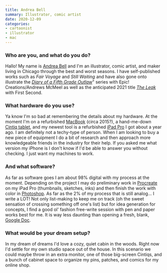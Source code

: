 ```yaml
---
title: Andrea Bell
summary: Illustrator, comic artist 
date: 2020-12-09
categories:
- cartoonist 
- illustrator
- mac
---
```


### Who are you, and what do you do?

Hallo! My name is [Andrea Bell](https://www.andreabelldraws.com/ "Andrea's website.") and I'm an illustrator, comic artist, and maker living in Chicago through the best and worst seasons. I have self-published works such as _Fair Voyage_ and _Still Waiting_ and have also gone onto illustrate the [_Diary of a Fifth Grade Outlaw_](https://publishing.andrewsmcmeel.com/book/diary-of-a-5th-grade-outlaw-diary-of-a-5th-grade-outlaw-book-1/ "A book that Andrea illustrated.")" series with Epic! Creations/Andrews McMeel as well as the anticipated 2021 title [_The Leak_](https://us.macmillan.com/books/9781250217950 "A book that Andrea illustrator.") with First Second.

### What hardware do you use?

Ya know I'm so bad at remembering the details about my hardware. At the moment I'm on a refurbished [MacBook][] (circa 2015?), a hand-me-down [Cintiq tablet][cintiq], and my newest tool is a refurbished [iPad Pro][ipad-pro] I got about a year ago. I am definitely not a techy-type of person. When I am looking to buy a new piece of equipment I do a bit of research and then approach more knowledgeable friends in the industry for their help. If you asked me what version my iPhone is I don't know if I'd be able to answer you without checking. I just want my machines to work.

### And what software?

As far as software goes I am about 98% digital with my process at the moment. Depending on the project I may do preliminary work in [Procreate][procreate-ios] on my iPad Pro (thumbnails, sketches, inks) and then finish the work with color in [Photoshop][]. As far as the 2% of my process that is still analog... I write a LOT! Not only list-making to keep me on track (oh the sweet sensation of crossing something off one's list) but for idea generation for concepts, I find a good ol' fashion free-write session with pen and paper works best for me. It is way less daunting than opening a fresh, blank, [Google Doc][google-docs].

### What would be your dream setup?

In my dream of dreams I'd love a cozy, quiet cabin in the woods. Right now I'd settle for my own studio space out of the house. In this scenario we could maybe throw in an extra monitor, one of those big-screen Cintiqs, and a bunch of cabinet space to organize my pins, patches, and comics for my online shop.

[cintiq]: https://www.wacom.com/en-us/us/cintiq "A computer screen you can draw on."
[google-docs]: https://en.wikipedia.org/wiki/Google_Docs "A web-based office suite."
[ipad-pro]: https://en.wikipedia.org/wiki/IPad_Pro "An iOS tablet."
[macbook]: https://en.wikipedia.org/wiki/MacBook "A laptop."
[photoshop]: https://www.adobe.com/products/photoshop.html "A bitmap image editor."
[procreate-ios]: https://apps.apple.com/us/app/procreate/id425073498 "A powerful illustration app."
